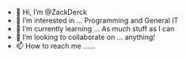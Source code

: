 - 👋 Hi, I’m @ZackDerck
- 👀 I’m interested in ... Programming and General IT
- 🌱 I’m currently learning ... As much stuff as I can
- 💞️ I’m looking to collaborate on ... anything!
- 📫 How to reach me ......

<!---
ZackDerck/ZackDerck is a ✨ special ✨ repository because its `README.md` (this file) appears on your GitHub profile.
You can click the Preview link to take a look at your changes.
--->
